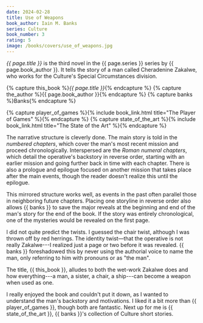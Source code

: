 ```yaml
---
date: 2024-02-28
title: Use of Weapons
book_author: Iain M. Banks
series: Culture
book_number: 3
rating: 5
image: /books/covers/use_of_weapons.jpg
---
```


<cite class="book-title">{{ page.title }}</cite> is the third novel in the {{
page.series }} series by {{ page.book_author }}. It tells the story of a man
called Cheradenine Zakalwe, who works for the Culture's Special Circumstances
division.

{% capture this_book %}<cite class="book-title">{{ page.title }}</cite>{% endcapture %}
{% capture the_author %}<span class="author-name">{{ page.book_author }}</span>{% endcapture %}
{% capture banks %}<span class="author-name">Banks</span>{% endcapture %}

{% capture player_of_games %}{% include book_link.html title="The Player of Games" %}{% endcapture %}
{% capture state_of_the_art %}{% include book_link.html title="The State of the Art" %}{% endcapture %}

The narrative structure is cleverly done. The main story is told in the
_numbered chapters_, which cover the man's most recent mission and proceed
chronologically. Interspersed are the _Roman numeral chapters_, which detail
the operative's backstory in reverse order, starting with an earlier mission
and going further back in time with each chapter. There is also a prologue and
epilogue focused on another mission that takes place after the main events,
though the reader doesn't realize this until the epilogue.

This mirrored structure works well, as events in the past often parallel those
in neighboring future chapters. Placing one storyline in reverse order also
allows {{ banks }} to save the major reveals at the beginning and end of the
man's story for the end of the book. If the story was entirely chronological,
one of the mysteries would be revealed on the first page.

I did not quite predict the twists. I guessed the chair twist, although I was
thrown off by red herrings. The identity twist—that the operative is not
really Zakalwe---I realized just a page or two before it was revealed. {{
banks }} foreshadowed this by never using the authorial voice to name the man,
only referring to him with pronouns or as "the man".

The title, {{ this_book }}, alludes to both the wet-work Zakalwe does and how
everything---a man, a sister, a chair, a ship---can become a weapon when used
as one.

I really enjoyed the book and couldn't put it down, as I wanted to understand
the man's backstory and motivations. I liked it a bit more than {{
player_of_games }}, though both are fantastic. Next up for me is {{
state_of_the_art }}, {{ banks }}'s collection of Culture short stories.
